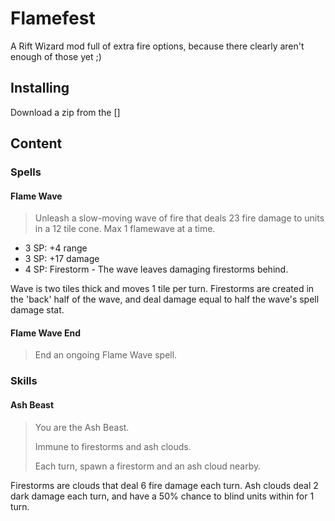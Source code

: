 # Flamefest

A Rift Wizard mod full of extra fire options, because there clearly aren't enough of those yet ;)

## Installing

Download a zip from the []

## Content

### Spells

#### Flame Wave

> Unleash a slow-moving wave of fire that deals 23 fire damage to units in a 12 tile cone. Max 1 flamewave at a time.

- 3 SP: +4 range
- 3 SP: +17 damage
- 4 SP: Firestorm - The wave leaves damaging firestorms behind.

Wave is two tiles thick and moves 1 tile per turn. Firestorms are created in the 'back' half of the wave, and deal
damage equal to half the wave's spell damage stat.

#### Flame Wave End

> End an ongoing Flame Wave spell.

### Skills

#### Ash Beast

> You are the Ash Beast.
> 
> Immune to firestorms and ash clouds.
> 
> Each turn, spawn a firestorm and an ash cloud nearby.

Firestorms are clouds that deal 6 fire damage each turn. Ash clouds deal 2 dark damage each turn, and have
a 50% chance to blind units within for 1 turn.